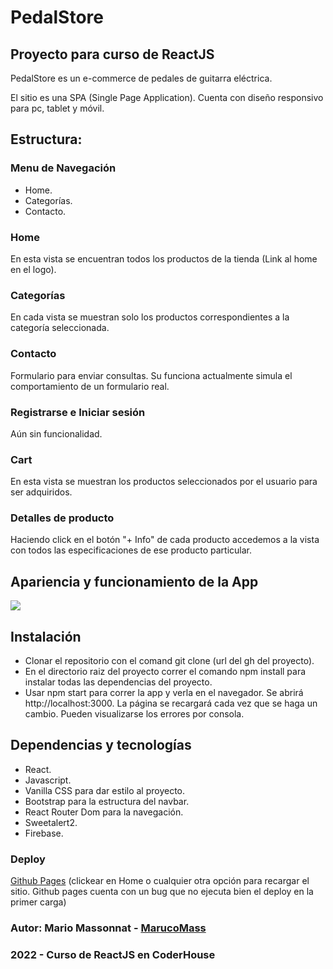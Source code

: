 # PedalStore
## Proyecto para curso de ReactJS
PedalStore es un e-commerce de pedales de guitarra eléctrica.

El sitio es una SPA (Single Page Application).
Cuenta con diseño responsivo para pc, tablet y móvil.

## Estructura:
### Menu de Navegación
- Home.
- Categorías.
- Contacto.

### Home
En esta vista se encuentran todos los productos de la tienda (Link al home en el logo). 

### Categorías
En cada vista se muestran solo los productos correspondientes a la categoría seleccionada.

### Contacto
Formulario para enviar consultas. Su funciona actualmente simula el comportamiento de un formulario real.

### Registrarse e Iniciar sesión
Aún sin funcionalidad.

### Cart
En esta vista se muestran los productos seleccionados por el usuario para ser adquiridos.

### Detalles de producto
Haciendo click en el botón "+ Info" de cada producto accedemos a la vista con todos las especificaciones de ese producto particular.

## Apariencia y funcionamiento de la App
![](./gif/pedalstore.gif)

## Instalación
- Clonar el repositorio con el comand git clone (url del gh del proyecto).
- En el directorio raiz del proyecto correr el comando npm install para instalar todas las dependencias del proyecto.
- Usar npm start para correr la app y verla en el navegador. Se abrirá http://localhost:3000. La página se recargará cada vez que se haga un cambio. Pueden visualizarse los errores por consola.

## Dependencias y tecnologías
- React.
- Javascript.
- Vanilla CSS para dar estilo al proyecto.
- Bootstrap para la estructura del navbar.
- React Router Dom para la navegación.
- Sweetalert2. 
- Firebase.

### Deploy
[Github Pages](https://marucomass.github.io/pedal-store-app/) (clickear en Home o cualquier otra opción para recargar el sitio. Github pages cuenta con un bug que no ejecuta bien el deploy en la primer carga)

### Autor: Mario Massonnat - [MarucoMass](https://github.com/MarucoMass)

### 2022 - Curso de ReactJS en CoderHouse

